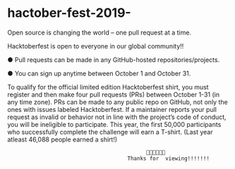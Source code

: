 # hactober-fest-2019-
Open source is changing the world – one pull request at a time.






Hacktoberfest is open to everyone in our global community!!

● Pull requests can be made in any GitHub-hosted repositories/projects.

● You can sign up anytime between October 1 and October 31.

To qualify for the official limited edition Hacktoberfest shirt, you must register and then make four pull requests (PRs) between October 1-31 (in any time zone). PRs can be made to any public repo on GitHub, not only the ones with issues labeled Hacktoberfest. If a maintainer reports your pull request as invalid or behavior not in line with the project’s code of conduct, you will be ineligible to participate. This year, the first 50,000 participants who successfully complete the challenge will earn a T-shirt. (Last year atleast 46,088 people earned a shirt!)

                                                
                                                
                                                
                                                
                                                
                                                
                                                🙏🙏🙏🙏🙏🙏
                                          Thanks for  viewing!!!!!!!

